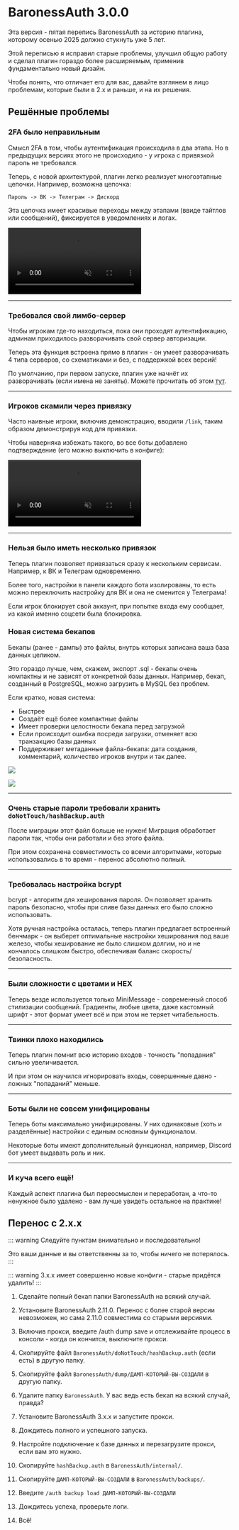 # BaronessAuth 3.0.0

Эта версия - пятая перепись BaronessAuth за историю плагина, которому осенью 2025 должно стукнуть уже 5 лет.

Этой переписью я исправил старые проблемы, улучшил общую работу и сделал плагин гораздо более расширяемым, применив фундаментально новый дизайн.

Чтобы понять, что отличает его для вас, давайте взглянем в лицо проблемам, которые были в 2.х и раньше, и на их решения.

## Решённые проблемы

### 2FA было неправильным

Смысл 2FA в том, чтобы аутентификация происходила в два этапа. Но в предыдущих версиях этого не происходило - у игрока с привязкой пароль не требовался.

Теперь, с новой архитектурой, плагин легко реализует многоэтапные цепочки. Например, возможна цепочка:

`Пароль -> ВК -> Телеграм -> Дискорд`

Эта цепочка имеет красивые переходы между этапами (ввиде тайтлов или сообщений), фиксируется в уведомлениях и логах.

<video controls="controls" autoplay loop muted>
    <source src="../assets/2fa_ingame.webm" type="video/webm" />
    Your browser does not support this video.
</video>

---

### Требовался свой лимбо-сервер

Чтобы игрокам где-то находиться, пока они проходят аутентификацию, админам приходилось разворачивать свой сервер авторизации.

Теперь эта функция встроена прямо в плагин - он умеет разворачивать 4 типа серверов, со схематиками и без, с поддержкой всех версий!

По умолчанию, при первом запуске, плагин уже начнёт их разворачивать (если имена не заняты). Можете прочитать об этом [тут](../guide/embedded-servers.md).

---

### Игроков скамили через привязку

Часто наивные игроки, включив демонстрацию, вводили `/link`, таким образом демонстрируя код для привязки.

Чтобы наверняка избежать такого, во все боты добавлено подтверждение (его можно выключить в конфиге):

<video controls="controls" autoplay loop muted>
    <source src="../assets/link_confirmation.webm" type="video/webm" />
    Your browser does not support this video.
</video>

---

### Нельзя было иметь несколько привязок

Теперь плагин позволяет привязаться сразу к нескольким сервисам. Например, к ВК и Телеграм одновременно.

Более того, настройки в панели каждого бота изолированы, то есть можно переключить настройку для ВК и она не сменится у Телеграма!

Если игрок блокирует свой аккаунт, при попытке входа ему сообщает, из какой именно соцсети была блокировка.

### Новая система бекапов

Бекапы (ранее - дампы) это файлы, внутрь которых записана ваша база данных целиком.

Это гораздо лучше, чем, скажем, экспорт .sql - бекапы очень компактны и не зависят от конкретной базы данных. 
Например, бекап, созданный в PostgreSQL, можно загрузить в MySQL без проблем.

Если кратко, новая система:
- Быстрее
- Создаёт ещё более компактные файлы
- Имеет проверки целостности бекапа перед загрузкой
- Если происходит ошибка посреди загрузки, отменяет всю транзакцию базы данных
- Поддерживает метаданные файла-бекапа: дата создания, комментарий, количество игроков внутри и так далее.

![](../assets/3-0-0-auth-backup-create.webp)

![](../assets/3-0-0-auth-backup-info.webp)

---

### Очень старые пароли требовали хранить `doNotTouch/hashBackup.auth`

После миграции этот файл больше не нужен! Миграция обработает пароли так, чтобы они работали и без этого файла.

При этом сохранена совместимость со всеми алгоритмами, которые использовались в то время - перенос абсолютно полный.

---

### Требовалась настройка bcrypt

bcrypt - алгоритм для хеширования пароля. Он позволяет хранить пароль безопасно, чтобы при сливе базы данных его было сложно использовать.

Хотя ручная настройка осталась, теперь плагин предлагает встроенный бенчмарк - он выберет оптимальные настройки хеширования под ваше железо,
чтобы хеширование не было слишком долгим, но и не кончалось слишком быстро, обеспечивая баланс скорость/безопасность.

---

### Были сложности с цветами и HEX

Теперь везде используется только MiniMessage - современный способ стилизации сообщений. 
Градиенты, любые цвета, даже кастомный шрифт - этот формат умеет всё и при этом не теряет читабельность.

---

### Твинки плохо находились

Теперь плагин помнит всю историю входов - точность "попадания" сильно увеличивается.

И при этом он научился игнорировать входы, совершенные давно - ложных "попаданий" меньше.

------

### Боты были не совсем унифицированы

Теперь боты максимально унифицированы. У них одинаковые (хоть и разделённые) настройки с единым основным функционалом.

Некоторые боты имеют дополнительный функционал, например, Discord бот умеет выдавать роль и ник.

------

### И куча всего ещё!

Каждый аспект плагина был переосмыслен и переработан, а что-то ненужное было удалено - вам лучше увидеть остальное на практике!

## Перенос с 2.x.x

::: warning
Следуйте пунктам внимательно и последовательно!

Это ваши данные и вы ответственны за то, чтобы ничего не потерялось.
:::

::: warning
3.x.x имеет совершенно новые конфиги - старые придётся удалить!
:::

1. Сделайте полный бекап папки BaronessAuth на всякий случай.

2. Установите BaronessAuth 2.11.0. Перенос с более старой версии невозможен, но сама 2.11.0 совместима со старыми версиями.

3. Включив прокси, введите /auth dump save и отслеживайте процесс в консоли - когда он кончится, выключите прокси.

4. Скопируйте файл `BaronessAuth/doNotTouch/hashBackup.auth` (если есть) в другую папку.

5. Скопируйте файл `BaronessAuth/dump/ДАМП-КОТОРЫЙ-ВЫ-СОЗДАЛИ` в другую папку.

6. Удалите папку `BaronessAuth`. У вас ведь есть бекап на всякий случай, правда?

7. Установите BaronessAuth 3.x.x и запустите прокси.

8. Дождитесь полного и успешного запуска.

9. Настройте подключение к базе данных и перезагрузите прокси, если вам это нужно.

10. Скопируйте `hashBackup.auth` в `BaronessAuth/internal/`.

11. Скопируйте `ДАМП-КОТОРЫЙ-ВЫ-СОЗДАЛИ` в `BaronessAuth/backups/`.

12. Введите `/auth backup load ДАМП-КОТОРЫЙ-ВЫ-СОЗДАЛИ`

13. Дождитесь успеха, проверьте логи.

14. Всё!